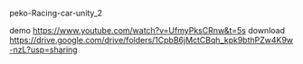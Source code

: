 peko-Racing-car-unity_2

demo
https://www.youtube.com/watch?v=UfmyPksCRnw&t=5s
download
https://drive.google.com/drive/folders/1CpbB6jMctCBqh_kpk9bthPZw4K9w-nzL?usp=sharing
